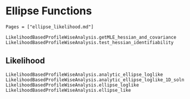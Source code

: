 # Ellipse Functions

```@index
Pages = ["ellipse_likelihood.md"]
```

```@docs
LikelihoodBasedProfileWiseAnalysis.getMLE_hessian_and_covariance
LikelihoodBasedProfileWiseAnalysis.test_hessian_identifiability
```

## Likelihood

```@docs
LikelihoodBasedProfileWiseAnalysis.analytic_ellipse_loglike
LikelihoodBasedProfileWiseAnalysis.analytic_ellipse_loglike_1D_soln
LikelihoodBasedProfileWiseAnalysis.ellipse_loglike
LikelihoodBasedProfileWiseAnalysis.ellipse_like
```